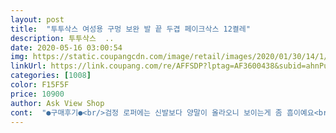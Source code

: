 ```yaml
---
layout: post 
title:  "투투삭스 여성용 구멍 보완 발 끝 두겹 페이크삭스 12켤레" 
description: 투투삭스  ..
date: 2020-05-16 03:00:54 
img: https://static.coupangcdn.com/image/retail/images/2020/01/30/14/1/fa15e4f3-9011-4676-a55b-0d3be5785fe1.jpg 
linkUrl: https://link.coupang.com/re/AFFSDP?lptag=AF3600438&subid=ahnPublicAsk&pageKey=1230260694&itemId=2223392799&vendorItemId=70221062166&traceid=V0-113-f0e724d56d062267 
categories: [1008] 
color: F15F5F 
price: 10900 
author: Ask View Shop 
cont:  "●구매후기●<br/>검정 로퍼에는 신발보다 양말이 올라오니 보이는게 좀 흠이예요<br/>검정이랑 반반 구매할수 있었음 금상첨화였을듯요^^<br/>근데 이건 구멍보완해주는 부분이 있어서<br/>다만 사고 신자마자 날이 급 더워져서.<br/>.<br/> 샌들신게 될것같아<br/>도톰하고 쫀쫀하니 괜찮은것 같아요<br/>두겹이라 발가락에 구멍이 덜나겠구나 하는 마음으로 구입을<br/>비치지도않고 완전 좋아요 ㅠ<br/>신었을때 뒤꿈치도 편하고 안벗겨지고 좋아요<br/>양말 가을에나 신으려나 싶고.<br/> 아쉬운 마음ㅋㅋㅋ<br/>오래신어 낡으면 어떻게 될진 모르지만요^^<br/>이건 앞코쪽도 단단하고 비치지 않고 좋네요ㅎㅎ<br/>일반면 공용신었을땐 엄지발가락 빵꾸에 무지 벗겨졌었는데.<br/>.<br/><br/>제가 엄지발가락이 커서 살이 비치는게 싫었거든요<br/>특히나 검정양말 신을때요<br/>" 
---
```

